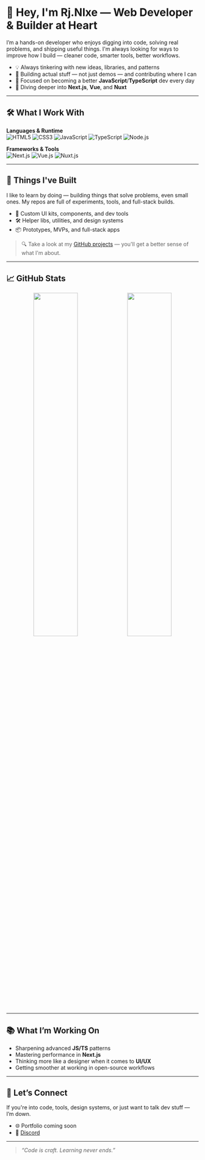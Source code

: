 # 👋 Hey, I'm Rj.Nlxe — Web Developer & Builder at Heart

I’m a hands-on developer who enjoys digging into code, solving real problems, and shipping useful things. I'm always looking for ways to improve how I build — cleaner code, smarter tools, better workflows.

- 💡 Always tinkering with new ideas, libraries, and patterns  
- 🧱 Building actual stuff — not just demos — and contributing where I can  
- 🧠 Focused on becoming a better **JavaScript**/**TypeScript** dev every day  
- 🌱 Diving deeper into **Next.js**, **Vue**, and **Nuxt**

---

## 🛠️ What I Work With

**Languages & Runtime**  
![HTML5](https://img.shields.io/badge/HTML-E34F26?style=flat&logo=html5&logoColor=white)
![CSS3](https://img.shields.io/badge/CSS-1572B6?style=flat&logo=css3&logoColor=white)
![JavaScript](https://img.shields.io/badge/JavaScript-F7DF1E?style=flat&logo=javascript&logoColor=black)
![TypeScript](https://img.shields.io/badge/TypeScript-3178C6?style=flat&logo=typescript&logoColor=white)
![Node.js](https://img.shields.io/badge/Node.js-339933?style=flat&logo=node.js&logoColor=white)

**Frameworks & Tools**  
![Next.js](https://img.shields.io/badge/Next.js-000?style=flat&logo=next.js)
![Vue.js](https://img.shields.io/badge/Vue.js-42b883?style=flat&logo=vue.js&logoColor=white)
![Nuxt.js](https://img.shields.io/badge/Nuxt.js-00C58E?style=flat&logo=nuxt.js&logoColor=white)

---

## 🚀 Things I've Built

I like to learn by doing — building things that solve problems, even small ones. My repos are full of experiments, tools, and full-stack builds.

- 🧩 Custom UI kits, components, and dev tools  
- 🛠️ Helper libs, utilities, and design systems  
- 📦 Prototypes, MVPs, and full-stack apps

> 🔍 Take a look at my [GitHub projects](https://github.com/RjNlxe) — you'll get a better sense of what I'm about.

---

## 📈 GitHub Stats

<div align="center">
  <img src="https://github-readme-stats.vercel.app/api?username=RjNlxe&show_icons=true&theme=radical" width="48%" />
  <img src="https://github-readme-streak-stats.herokuapp.com/?user=RjNlxe&theme=radical" width="48%" />
</div>

---

## 📚 What I’m Working On

- Sharpening advanced **JS/TS** patterns  
- Mastering performance in **Next.js**  
- Thinking more like a designer when it comes to **UI/UX**  
- Getting smoother at working in open-source workflows

---

## 🤝 Let’s Connect

If you're into code, tools, design systems, or just want to talk dev stuff — I’m down.

- 🌐 Portfolio coming soon  
- 💬 [Discord](http://discordapp.com/users/1330785924757458956)

---

> _“Code is craft. Learning never ends.”_
